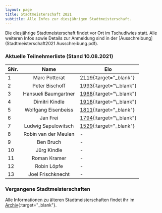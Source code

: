 ```yaml
---
layout: page
title: Stadtmeisterschaft 2021
subtitle: Alle Infos zur diesjährigen Stadtmeisterschaft.
---
```


Die diesjährige Stadtmeisterschaft findet vor Ort im Tschudiwies statt. Alle weiteren Infos sowie Details zur Anmeldung sind in der [Ausschreibung](Stadtmeisterschaft2021 Ausschreibung.pdf).

### Aktuelle Teilnehmerliste (Stand 10.08.2021)

| SNr. |         Name         | Elo                                                                                                                                     |
| ---- | :------------------: | --------------------------------------------------------------------------------------------------------------------------------------- |
| 1    |    Marc Potterat     | [2119](http://www.swisschess.ch/fuehrungsliste-detail.html?old=L3NjaGFjaHNwb3J0L2ZsL2RldGFpbC5waHA_Y29kZT00ODI3){:target="\_blank"}     |
| 2    |    Peter Bischoff    | [1993](http://www.swisschess.ch/fuehrungsliste-detail.html?old=L3NjaGFjaHNwb3J0L2ZsL2RldGFpbC5waHA_Y29kZT04NDE,){:target="\_blank"}     |
| 3    | Hansueli Baumgartner | [1968](http://www.swisschess.ch/fuehrungsliste-detail.html?old=L3NjaGFjaHNwb3J0L2ZsL2RldGFpbC5waHA_Y29kZT02NzI,){:target="\_blank"}     |
| 4    |    Dimitri Kindle    | [1918](http://www.swisschess.ch/fuehrungsliste-detail.html?old=L3NjaGFjaHNwb3J0L2ZsL2RldGFpbC5waHA_Y29kZT0yMzEwOQ,,){:target="\_blank"} |
| 5    | Wolfgang Eisenbeiss  | [1811](http://www.swisschess.ch/fuehrungsliste-detail.html?old=L3NjaGFjaHNwb3J0L2ZsL2RldGFpbC5waHA_Y29kZT0yNzkw){:target="\_blank"}     |
| 6    |       Jan Frei       | [1794](http://www.swisschess.ch/fuehrungsliste-detail.html?old=L3NjaGFjaHNwb3J0L2ZsL2RldGFpbC5waHA_Y29kZT0xODkyNA,,){:target="\_blank"} |
| 7    | Ludwig Sapulowitsch  | [1529](http://www.swisschess.ch/fuehrungsliste-detail.html?old=L3NjaGFjaHNwb3J0L2ZsL2RldGFpbC5waHA_Y29kZT01MjQ2){:target="\_blank"}     |
| 8    | Robin van der Meulen | -                                                                                                                                       |
| 9    |      Ben Bruch       | -                                                                                                                                       |
| 10   |     Jürg Kindle      | -                                                                                                                                       |
| 11   |     Roman Kramer     | -                                                                                                                                       |
| 12   |     Robin Löpfe      | -                                                                                                                                       |
| 13   |  Joel Frischknecht   | -                                                                                                                                       |

### Vergangene Stadtmeisterschaften

Alle Informationen zu älteren Stadtmeisterschaften findet ihr im [Archiv](http://schachklub-sg.ch/klubturnier.php){:target="\_blank"}.
